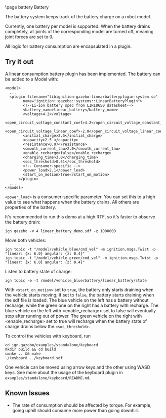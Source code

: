 \page battery Battery

The battery system keeps track of the battery charge on a robot model.

Currently, one battery per model is supported. When the battery drains completely, all joints of the corresponding model are turned off, meaning joint forces are set to 0.

All logic for battery consumption are encapsulated in a plugin.


## Try it out

A linear consumption battery plugin has been implemented. The battery can be added to a Model with:

```{.xml}
<model>
  ...
  <plugin filename="libignition-gazebo-linearbatteryplugin-system.so"
        name="ignition::gazebo::systems::LinearBatteryPlugin">
        <!--Li-ion battery spec from LIR18650 datasheet-->
        <battery_name>linear_battery</battery_name>
        <voltage>4.2</voltage>
        <open_circuit_voltage_constant_coef>4.2</open_circuit_voltage_constant_coef>
        <open_circuit_voltage_linear_coef>-2.0</open_circuit_voltage_linear_coef>
        <initial_charge>2.5</initial_charge>
        <capacity>2.5 </capacity>
        <resistance>0.07</resistance>
        <smooth_current_tau>2.0</smooth_current_tau>
        <enable_recharge>false</enable_recharge>
        <charging_time>3.0</charging_time>
        <soc_threshold>0.51</soc_threshold>
        <!-- Consumer-specific -->
        <power_load>2.1</power_load>
        <start_on_motion>true</start_on_motion>
      </plugin>
  ...
</model>
```
`<power_load>` is a consumer-specific parameter. You can set this to a high value to see what happens when the battery drains. All others are properties of the battery.

It's recommended to run this demo at a high RTF, so it's faster to observe the battery drain:

```
ign gazebo -v 4 linear_battery_demo.sdf -z 1000000
```

Move both vehicles:

```
ign topic -t "/model/vehicle_blue/cmd_vel" -m ignition.msgs.Twist -p "linear: {x: 6.0} angular: {z: 0.4}"
ign topic -t "/model/vehicle_green/cmd_vel" -m ignition.msgs.Twist -p "linear: {x: 6.0} angular: {z: 0.4}"
```

Listen to battery state of charge:

```
ign topic -e -t /model/vehicle_blue/battery/linear_battery/state
```

With `<start_on_motion>` set to `true`, the battery only starts draining when the vehicle starts moving; if set to `false`, the battery starts draining when the sdf file is loaded.
The blue vehicle on the left has a battery without recharge, while the green one on the right has a battery with recharge.
The blue vehicle on the left with <enable_recharge> set to false will eventually stop after running out of power.
The green vehicle on the right with <enable_recharge> set to true will recharge when the battery state of charge drains below the `<soc_threshold>`.

To control the vehicles with keyboard, run

```
cd ign-gazebo/examples/standalone/keyboard
mkdir build && cd build
cmake .. && make
./keyboard ../keyboard.sdf
```

One vehicle can be moved using arrow keys and the other using WASD keys. See more about the usage of the keyboard plugin in `examples/standalone/keyboard/README.md`.


## Known Issues

* The rate of consumption should be affected by torque. For example, going uphill should consume more power than going downhill.
